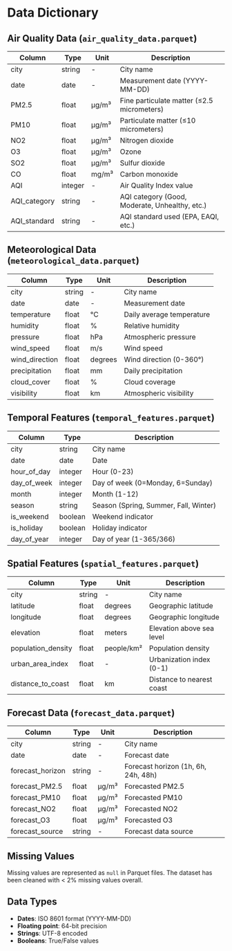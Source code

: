 # Data Dictionary

## Air Quality Data (`air_quality_data.parquet`)

| Column | Type | Unit | Description |
|--------|------|------|-------------|
| city | string | - | City name |
| date | date | - | Measurement date (YYYY-MM-DD) |
| PM2.5 | float | μg/m³ | Fine particulate matter (≤2.5 micrometers) |
| PM10 | float | μg/m³ | Particulate matter (≤10 micrometers) |
| NO2 | float | μg/m³ | Nitrogen dioxide |
| O3 | float | μg/m³ | Ozone |
| SO2 | float | μg/m³ | Sulfur dioxide |
| CO | float | mg/m³ | Carbon monoxide |
| AQI | integer | - | Air Quality Index value |
| AQI_category | string | - | AQI category (Good, Moderate, Unhealthy, etc.) |
| AQI_standard | string | - | AQI standard used (EPA, EAQI, etc.) |

## Meteorological Data (`meteorological_data.parquet`)

| Column | Type | Unit | Description |
|--------|------|------|-------------|
| city | string | - | City name |
| date | date | - | Measurement date |
| temperature | float | °C | Daily average temperature |
| humidity | float | % | Relative humidity |
| pressure | float | hPa | Atmospheric pressure |
| wind_speed | float | m/s | Wind speed |
| wind_direction | float | degrees | Wind direction (0-360°) |
| precipitation | float | mm | Daily precipitation |
| cloud_cover | float | % | Cloud coverage |
| visibility | float | km | Atmospheric visibility |

## Temporal Features (`temporal_features.parquet`)

| Column | Type | Description |
|--------|------|-------------|
| city | string | City name |
| date | date | Date |
| hour_of_day | integer | Hour (0-23) |
| day_of_week | integer | Day of week (0=Monday, 6=Sunday) |
| month | integer | Month (1-12) |
| season | string | Season (Spring, Summer, Fall, Winter) |
| is_weekend | boolean | Weekend indicator |
| is_holiday | boolean | Holiday indicator |
| day_of_year | integer | Day of year (1-365/366) |

## Spatial Features (`spatial_features.parquet`)

| Column | Type | Unit | Description |
|--------|------|------|-------------|
| city | string | - | City name |
| latitude | float | degrees | Geographic latitude |
| longitude | float | degrees | Geographic longitude |
| elevation | float | meters | Elevation above sea level |
| population_density | float | people/km² | Population density |
| urban_area_index | float | - | Urbanization index (0-1) |
| distance_to_coast | float | km | Distance to nearest coast |

## Forecast Data (`forecast_data.parquet`)

| Column | Type | Unit | Description |
|--------|------|------|-------------|
| city | string | - | City name |
| date | date | - | Forecast date |
| forecast_horizon | string | - | Forecast horizon (1h, 6h, 24h, 48h) |
| forecast_PM2.5 | float | μg/m³ | Forecasted PM2.5 |
| forecast_PM10 | float | μg/m³ | Forecasted PM10 |
| forecast_NO2 | float | μg/m³ | Forecasted NO2 |
| forecast_O3 | float | μg/m³ | Forecasted O3 |
| forecast_source | string | - | Forecast data source |

## Missing Values

Missing values are represented as `null` in Parquet files. The dataset has been cleaned with < 2% missing values overall.

## Data Types

- **Dates**: ISO 8601 format (YYYY-MM-DD)
- **Floating point**: 64-bit precision
- **Strings**: UTF-8 encoded
- **Booleans**: True/False values
